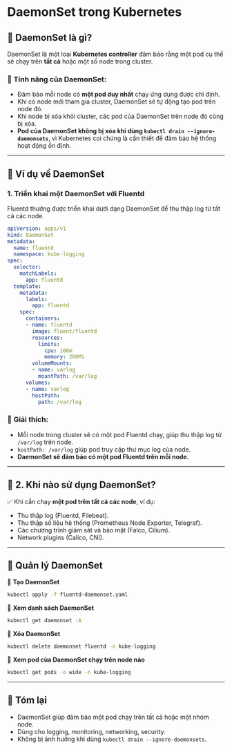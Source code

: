# DaemonSet trong Kubernetes

## 🔹 DaemonSet là gì?
DaemonSet là một loại **Kubernetes controller** đảm bảo rằng một pod cụ thể sẽ chạy trên **tất cả** hoặc một số node trong cluster.

### 📌 **Tính năng của DaemonSet:**
- Đảm bảo mỗi node có **một pod duy nhất** chạy ứng dụng được chỉ định.
- Khi có node mới tham gia cluster, DaemonSet sẽ tự động tạo pod trên node đó.
- Khi node bị xóa khỏi cluster, các pod của DaemonSet trên node đó cũng bị xóa.
- **Pod của DaemonSet không bị xóa khi dùng `kubectl drain --ignore-daemonsets`**, vì Kubernetes coi chúng là cần thiết để đảm bảo hệ thống hoạt động ổn định.

---

## 🔹 **Ví dụ về DaemonSet**

### **1. Triển khai một DaemonSet với Fluentd**
Fluentd thường được triển khai dưới dạng DaemonSet để thu thập log từ tất cả các node.

```yaml
apiVersion: apps/v1
kind: DaemonSet
metadata:
  name: fluentd
  namespace: kube-logging
spec:
  selector:
    matchLabels:
      app: fluentd
  template:
    metadata:
      labels:
        app: fluentd
    spec:
      containers:
      - name: fluentd
        image: fluent/fluentd
        resources:
          limits:
            cpu: 100m
            memory: 200Mi
        volumeMounts:
        - name: varlog
          mountPath: /var/log
      volumes:
      - name: varlog
        hostPath:
          path: /var/log
```

### 🔹 **Giải thích:**
- Mỗi node trong cluster sẽ có một pod Fluentd chạy, giúp thu thập log từ `/var/log` trên node.
- `hostPath: /var/log` giúp pod truy cập thư mục log của node.
- **DaemonSet sẽ đảm bảo có một pod Fluentd trên mỗi node.**

---

## 🔹 **2. Khi nào sử dụng DaemonSet?**
✅ Khi cần chạy **một pod trên tất cả các node**, ví dụ:
- Thu thập log (Fluentd, Filebeat).
- Thu thập số liệu hệ thống (Prometheus Node Exporter, Telegraf).
- Các chương trình giám sát và bảo mật (Falco, Cilium).
- Network plugins (Calico, CNI).

---

## 🔹 **Quản lý DaemonSet**

📌 **Tạo DaemonSet**  
```bash
kubectl apply -f fluentd-daemonset.yaml
```

📌 **Xem danh sách DaemonSet**  
```bash
kubectl get daemonset -A
```

📌 **Xóa DaemonSet**  
```bash
kubectl delete daemonset fluentd -n kube-logging
```

📌 **Xem pod của DaemonSet chạy trên node nào**  
```bash
kubectl get pods -o wide -n kube-logging
```

---

## 🔹 **Tóm lại**
- DaemonSet giúp đảm bảo một pod chạy trên tất cả hoặc một nhóm node.
- Dùng cho logging, monitoring, networking, security.
- Không bị ảnh hưởng khi dùng `kubectl drain --ignore-daemonsets`.
